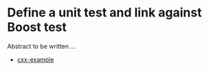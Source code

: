 # Define a unit test and link against Boost test

Abstract to be written ...

- [cxx-example](cxx-example/)

